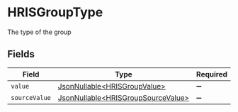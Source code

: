 # HRISGroupType

The type of the group


## Fields

| Field                                                                                  | Type                                                                                   | Required                                                                               | Description                                                                            | Example                                                                                |
| -------------------------------------------------------------------------------------- | -------------------------------------------------------------------------------------- | -------------------------------------------------------------------------------------- | -------------------------------------------------------------------------------------- | -------------------------------------------------------------------------------------- |
| `value`                                                                                | [JsonNullable\<HRISGroupValue>](../../models/components/HRISGroupValue.md)             | :heavy_minus_sign:                                                                     | N/A                                                                                    | team                                                                                   |
| `sourceValue`                                                                          | [JsonNullable\<HRISGroupSourceValue>](../../models/components/HRISGroupSourceValue.md) | :heavy_minus_sign:                                                                     | N/A                                                                                    |                                                                                        |